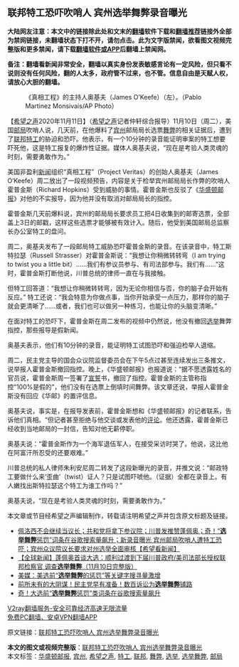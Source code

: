  <h2>联邦特工恐吓吹哨人 宾州选举舞弊录音曝光</h2> <p class="notice"><b>大陆网友注意：本文中的链接除此处和文末的<a href="https://github.com/bannedbook/fanqiang" >翻墙</a>软件下载和<a href="https://github.com/killgcd/justmysocks/blob/master/README.md">翻墙推荐</a>链接外全部为禁网链接，未翻墙状态下打不开，请勿点击。此为文字版禁闻，欲看图文视频完整版和更多禁闻，请下载<a href="https://github.com/bannedbook/fanqiang">翻墙软件或APP</a>后翻墙上禁闻网。</p><p>备注：翻墙看新闻非常安全，翻墙以真实身份发表敏感言论有一定风险，但只看不说则没有任何风险，翻的人太多，政府管不过来，也不管。信息自由是天赋人权，请放心大胆的翻墙。</b></p>  <div class="entry"> <figure><figcaption>《真相工程》的主持人奥基夫（James O&#8217;Keefe）（左）。（Pablo Martinez Monsivais/AP Photo）</figcaption></figure> <p>【<span class='wp_keywordlink_affiliate'><a href="https://www.soundofhope.org" title="希望之声" target="_blank">希望之声</a></span>2020年11月11日】（<a href="https://www.bannedbook.org/bnews/tag/%e5%b8%8c%e6%9c%9b%e4%b9%8b%e5%a3%b0/" class="st_tag internal_tag" rel="tag" title="标签 希望之声 下的日志">希望之声</a>记者仲轩综合报导）11月10日（周二），美国<a href="https://www.bannedbook.org/bnews/tag/%E9%82%AE%E5%B1%80/" class="st_tag internal_tag" rel="tag" title="标签 邮局 下的日志">邮局</a>吹哨人说，几天前，在他爆料了<a href="https://www.bannedbook.org/bnews/tag/%E5%AE%BE%E5%B7%9E/" class="st_tag internal_tag" rel="tag" title="标签 宾州 下的日志">宾州</a>邮局局长选票<a href="https://www.bannedbook.org/bnews/tag/%E8%88%9E%E5%BC%8A/" class="st_tag internal_tag" rel="tag" title="标签 舞弊 下的日志">舞弊</a>的相关证据后，遭到了<a href="https://www.bannedbook.org/bnews/tag/%E8%81%94%E9%82%A6/" class="st_tag internal_tag" rel="tag" title="标签 联邦 下的日志">联邦</a><a href="https://www.bannedbook.org/bnews/tag/%e7%89%b9%e5%b7%a5/" class="st_tag internal_tag" rel="tag" title="标签 特工 下的日志">特工</a>的胁迫和恐吓。他表示，有一个10分钟的录音能证明审案的特工想要吓死他，这是特工报复的爆炸性证据。媒体人奥基夫说，“现在是考验人类灵魂的时刻，需要勇敢作为。”</p> <p>美国非盈利<span class='wp_keywordlink_affiliate'><a href="https://www.bannedbook.org/" title="新闻">新闻</a></span>组织“真相工程”（Project Veritas）的创始人奥基夫（James O‘Keefe）周二放出了一段视频预告，内容是关于检举宾州邮局局长作弊的吹哨人霍普金斯（Richard Hopkins）受到威胁的事情。霍普金斯也反驳了《<a href="https://www.bannedbook.org/bnews/tag/%e5%8d%8e%e7%9b%9b%e9%a1%bf%e9%82%ae%e6%8a%a5/" class="st_tag internal_tag" rel="tag" title="标签 华盛顿邮报 下的日志">华盛顿邮报</a>》对他的不实报导，因为他并没有取消对邮局局长的指控。</p> <p>霍普金斯几天前爆料说，宾州的邮局局长要求员工把4日收集到的邮寄选票，全部盖上3日的邮戳，这样这些选票才能够被有效计入。随后，他受到美国邮局总监察长办公室特工的盘问。</p> <p>周二，奥基夫发布了一段邮局特工威胁恐吓霍普金斯的录音。在该录音中，特工斯特拉瑟（Russell Strasser）对霍普金斯说：“我想让你稍微转转弯（I am trying to twist you a little bit）&#8230;&#8230;我们有参议员参与、有司法部参与。我们有……”这时，霍普金斯打断他说，川普总统的律师一直在与我接触。</p>  <p>但特工回答道：“我想让你稍微转转弯，因为无论你相信与否，你的脑子会开始有反应。” 特工还说：“我会特意为你做点事，当你开始承受一点压力，那样你的脑子就会更清晰了&#8230;…或者，我们也可以做另一种练习，也能让你的头脑变清晰。”</p> <p>在面对特工的恐吓下，霍普金斯在周二发布的视频中仍然说，他没有撤回<a href="https://www.bannedbook.org/bnews/tag/%e9%80%89%e4%b8%be/" class="st_tag internal_tag" rel="tag" title="标签 选举 下的日志">选举</a>舞弊指控，那些报导是假新闻。</p> <p>奥基夫表示，他们有10分钟的录音，能证明特工试图恐吓和强迫检举人退缩。</p> <p></p>  <p>周二，民主党主导的国会众议院监督委员会在下午5点过甚至连续发出三条推文，说举报人霍普金斯撤回指控。晚上，《华盛顿邮报》也报道说：“据不愿透露姓名的官员说，霍普金斯周一签署了<span class='wp_keywordlink'><a href="https://www.bannedbook.org/forum5/topic17.html" title="宣誓与预言" target="_blank">宣誓</a></span>书，撤回了指控。霍普金斯的主管称指控“100%是假的”，他们没有在选票上倒填时间舞弊。该文章还说，举报人霍普金斯没有回应《华邮》的置评信息。</p> <p></p> <p>奥基夫说，事实是，在报导发表前，霍普金斯想和《华盛顿邮报》的记者联系，告诉他们真相。“但记者甚至拒绝与他交谈或发表他的<span class='wp_keywordlink_affiliate'><a href="https://www.bannedbook.org/bnews/comments/" title="新闻评论" target="_blank">评论</a></span>。他还透露，霍普金斯已经收到当地邮局的一封信，告知对他无薪停职。</p> <p>奥基夫说：“霍普金斯作为一个海军退伍军人，在接受采访时哭了。他说，这比他在阿富汗所忍受的还要艰难。”</p>  <p></p> <p>川普总统的私人律师朱利安尼周二转发了这段新曝光的录音，并推文说：“邮政特工要做什么来‘歪曲’（twist）证人？只是试图吓唬他。（证据）全都在录音上。有人嫩找出斯特拉瑟这个特工为谁工作吗？”</p> <p>奥基夫说，“现在是考验人类灵魂的时刻，需要勇敢作为。”</p> <p>本文章或节目经希望之声编辑制作，转载请注明希望之声并包含原文标题及链接。</p>  <ul class='op-related-articles' title='相关阅读'> <li><a href='https://www.bannedbook.org/bnews/bannedvideo/20201111/1429448.html' target='_blank'>佩洛西不会继续当议长；共和党将拿下参议院；川普发推赞蓬佩奥；奇！“<b>选举舞弊</b>惩罚”词条在谷歌搜索量飙升；新录音曝光 宾州邮局吹哨人遭特工恐吓；宾州众议院议长要求对州选举全面审核【希望看新闻】</a></li> <li><a href='https://www.bannedbook.org/bnews/bannedvideo/20201111/1429284.html' target='_blank'>【全球新闻】蓬佩奥首谈大选：顺利过渡到下届川普政府/美司法部长授权联邦检察官 调查<b>选举舞弊</b>（11月10日完整版）</a></li> <li><a href='https://www.bannedbook.org/bnews/worldnews/20201111/1429263.html' target='_blank'>美媒：美选前“<b>选举舞弊</b>的惩罚”等关键字搜寻量激增</a></li> <li><a href='https://www.bannedbook.org/bnews/cnnews/20201111/1429231.html' target='_blank'>前所未有的大阴谋！民主党早有准备！数百诉讼为<b>选举舞弊</b>铺路</a></li> <li><a href='https://www.bannedbook.org/bnews/comments/20201111/1429142.html' target='_blank'>奇！大选前“<b>选举舞弊</b>惩罚”类词条在谷歌搜索量飙升</a></li> </ul> <p class="texttj"> <a href="https://www.bannedbook.org/forum23/topic22702.html" target="_blank">V2ray翻墙服务-安全可靠经济高速无限流量</a><br/> <a href="https://github.com/bannedbook/fanqiang/wiki/%E7%A6%81%E9%97%BB%E7%BD%91%E5%AE%89%E5%8D%93%E7%BF%BB%E5%A2%99%E6%96%B0%E9%97%BBAPP" target="_blank">免费PC翻墙、安卓VPN翻墙APP</a></p><p>原文链接：<a class="src_link"  href="https://www.soundofhope.org/post/441778" target="_blank">联邦特工恐吓吹哨人 宾州选举舞弊录音曝光</a></p><a name='sharetosocial'></a>       <div><b>本文的图文或视频完整版</b>：<a href='https://www.bannedbook.org/bnews/comments/20201112/1429654.html'>联邦特工恐吓吹哨人 宾州选举舞弊录音曝光</a></div>  </div><!--END ENTRY--> <div class="postfooter"> <div>本文标签：<a href="https://www.bannedbook.org/bnews/tag/%e5%8d%8e%e7%9b%9b%e9%a1%bf%e9%82%ae%e6%8a%a5/" rel="tag">华盛顿邮报</a>, <a href="https://www.bannedbook.org/bnews/tag/%E5%AE%BE%E5%B7%9E/" rel="tag">宾州</a>, <a href="https://www.bannedbook.org/bnews/tag/%e5%b8%8c%e6%9c%9b%e4%b9%8b%e5%a3%b0/" rel="tag">希望之声</a>, <a href="https://www.bannedbook.org/bnews/tag/%e7%89%b9%e5%b7%a5/" rel="tag">特工</a>, <a href="https://www.bannedbook.org/bnews/tag/%E8%81%94%E9%82%A6/" rel="tag">联邦</a>, <a href="https://www.bannedbook.org/bnews/tag/%E8%88%9E%E5%BC%8A/" rel="tag">舞弊</a>, <a href="https://www.bannedbook.org/bnews/tag/%e9%80%89%e4%b8%be/" rel="tag">选举</a>, <a href="https://www.bannedbook.org/bnews/tag/%E9%80%89%E4%B8%BE%E8%88%9E%E5%BC%8A/" rel="tag">选举舞弊</a>, <a href="https://www.bannedbook.org/bnews/tag/%E9%82%AE%E5%B1%80/" rel="tag">邮局</a></div>  </div><!--END POSTFOOTER--> 